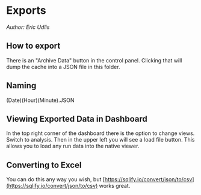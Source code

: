 # Exports

*Author: Eric Udlis*

## How to export

There is an "Archive Data" button in the control panel. Clicking that will dump the cache into a JSON file in this folder.

## Naming

(Date)(Hour)(Minute).JSON

## Viewing Exported Data in Dashboard

In the top right corner of the dashboard there is the option to change views. Switch to analysis. Then in the upper left you will see a load file button. This allows you to load any run data into the native viewer.

## Converting to Excel

You can do this any way you wish, but [https://sqlify.io/convert/json/to/csv](https://sqlify.io/convert/json/to/csv) works great.
